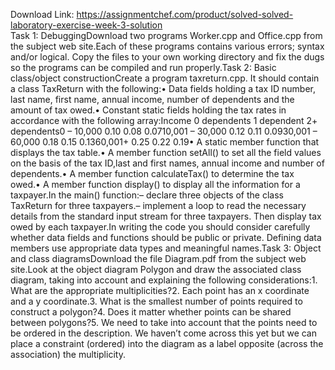 Download Link: https://assignmentchef.com/product/solved-solved-laboratory-exercise-week-3-solution
<br>
Task 1: DebuggingDownload two programs Worker.cpp and Office.cpp from the subject web site.Each of these programs contains various errors; syntax and/or logical. Copy the files to your own working directory and fix the dugs so the programs can be compiled and run properly.Task 2: Basic class/object constructionCreate a program taxreturn.cpp. It should contain a class TaxReturn with the following:• Data fields holding a tax ID number, last name, first name, annual income, number of dependents and the amount of tax owed.• Constant static fields holding the tax rates in accordance with the following array:Income 0 dependents 1 dependent 2+ dependents0 – 10,000 0.10 0.08 0.0710,001 – 30,000 0.12 0.11 0.0930,001 – 60,000 0.18 0.15 0.1360,001+ 0.25 0.22 0.19• A static member function that displays the tax table.• A member function setAll() to set all the field values on the basis of the tax ID,last and first names, annual income and number of dependents.• A member function calculateTax() to determine the tax owed.• A member function display() to display all the information for a taxpayer.In the main() function:– declare three objects of the class TaxReturn for three taxpayers.– implement a loop to read the necessary details from the standard input stream for three taxpayers. Then display tax owed by each taxpayer.In writing the code you should consider carefully whether data fields and functions should be public or private. Defining data members use appropriate data types and meaningful names.Task 3: Object and class diagramsDownload the file Diagram.pdf from the subject web site.Look at the object diagram Polygon and draw the associated class diagram, taking into account and explaining the following considerations:1. What are the appropriate multiplicities?2. Each point has an x coordinate and a y coordinate.3. What is the smallest number of points required to construct a polygon?4. Does it matter whether points can be shared between polygons?5. We need to take into account that the points need to be ordered in the description. We haven’t come across this yet but we can place a constraint (ordered) into the diagram as a label opposite (across the association) the multiplicity.